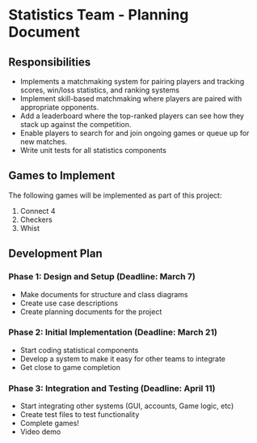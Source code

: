 
# Statistics Team - Planning Document

## Responsibilities
- Implements a matchmaking system for pairing players and tracking scores, win/loss statistics, and ranking systems
- Implement skill-based matchmaking where players are paired with appropriate opponents.
- Add a leaderboard where the top-ranked players can see how they stack up against the competition.
- Enable players to search for and join ongoing games or queue up for new matches.
- Write unit tests for all statistics components

## Games to Implement
The following games will be implemented as part of this project:
1. Connect 4
2. Checkers
3. Whist

## Development Plan

### Phase 1: Design and Setup (Deadline: March 7)
- Make documents for structure and class diagrams
- Create use case descriptions
- Create planning documents for the project

### Phase 2: Initial Implementation (Deadline: March 21)
- Start coding statistical components
- Develop a system to make it easy for other teams to integrate
- Get close to game completion

### Phase 3: Integration and Testing (Deadline: April 11)
- Start integrating other systems (GUI, accounts, Game logic, etc)
- Create test files to test functionality
- Complete games!
- Video demo
